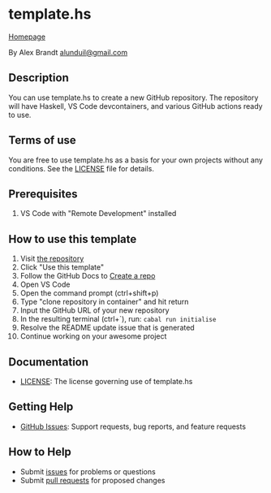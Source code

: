 # template.hs

[Homepage][repository]

By Alex Brandt <alunduil@gmail.com>

## Description

You can use template.hs to create a new GitHub repository. The repository will
have Haskell, VS Code devcontainers, and various GitHub actions ready to use.

## Terms of use

You are free to use template.hs as a basis for your own projects without any
conditions.  See the [LICENSE] file for details.

## Prerequisites

1. VS Code with "Remote Development" installed

## How to use this template

1. Visit [the repository][repository]
1. Click "Use this template"
1. Follow the GitHub Docs to [Create a repo][create a repo]
1. Open VS Code
1. Open the command prompt (ctrl+shift+p)
1. Type "clone repository in container" and hit return
1. Input the GitHub URL of your new repository
1. In the resulting terminal (ctrl+\`), run: `cabal run initialise`
1. Resolve the README update issue that is generated
1. Continue working on your awesome project

## Documentation

* [LICENSE]: The license governing use of template.hs

## Getting Help

* [GitHub Issues][issues]: Support requests, bug reports, and feature requests

## How to Help

* Submit [issues] for problems or questions
* Submit [pull requests] for proposed changes

[create a repo]: https://docs.github.com/en/get-started/quickstart/create-a-repo
[issues]: https://github.com/alunduil/template.hs/issues
[LICENSE]: ./LICENSE
[pull requests]: https://github.com/alunduil/template.hs/pulls
[repository]: https://github.com/alunduil/template.hs